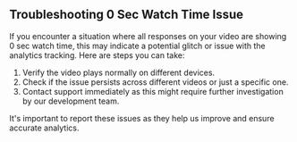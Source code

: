 ## Troubleshooting 0 Sec Watch Time Issue
If you encounter a situation where all responses on your video are showing 0 sec watch time, this may indicate a potential glitch or issue with the analytics tracking. Here are steps you can take:
1. Verify the video plays normally on different devices.
2. Check if the issue persists across different videos or just a specific one.
3. Contact support immediately as this might require further investigation by our development team.

It's important to report these issues as they help us improve and ensure accurate analytics.